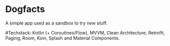 # Dogfacts

A simple app used as a sandbox to try new stuff.

#Techstack:
Kotlin (+ Coroutines/Flow), MVVM, Clean Architecture, Retrofit, Paging, Room, Koin, Splash and Material Components.
